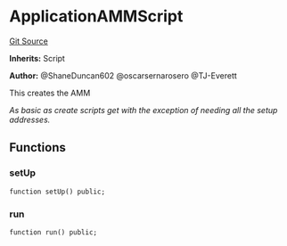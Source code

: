 # ApplicationAMMScript
[Git Source](https://github.com/thrackle-io/tron/blob/2e0bd455865a1259ae742cba145517a82fc00f5d/src/example/script/ApplicationAMM.s.sol)

**Inherits:**
Script

**Author:**
@ShaneDuncan602 @oscarsernarosero @TJ-Everett

This creates the AMM

*As basic as create scripts get with the exception of needing all the setup addresses.*


## Functions
### setUp


```solidity
function setUp() public;
```

### run


```solidity
function run() public;
```

